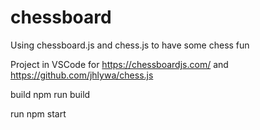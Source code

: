 # chessboard
Using chessboard.js and chess.js to have some chess fun

Project in VSCode for https://chessboardjs.com/ and https://github.com/jhlywa/chess.js

build
npm run build

run
npm start
